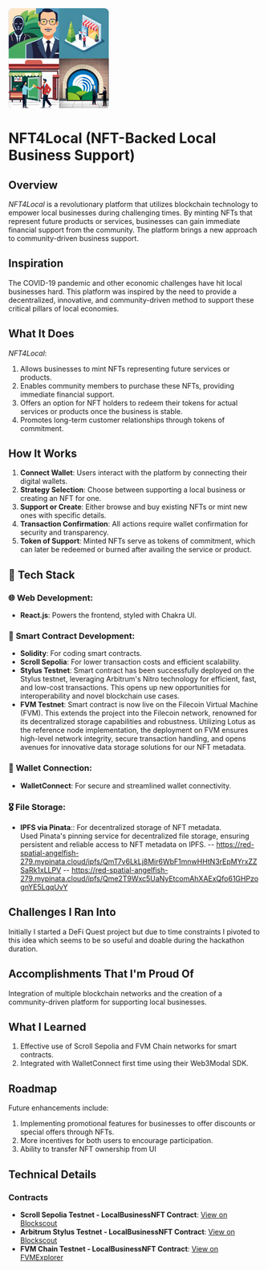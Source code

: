 <img src="./logo.png" alt="NFT-Backed Local Business Support Logo" width="200"/>

# NFT4Local (NFT-Backed Local Business Support)

## Overview

_NFT4Local_ is a revolutionary platform that utilizes blockchain technology to empower local businesses during challenging times. By minting NFTs that represent future products or services, businesses can gain immediate financial support from the community. The platform brings a new approach to community-driven business support.


## Inspiration

The COVID-19 pandemic and other economic challenges have hit local businesses hard. This platform was inspired by the need to provide a decentralized, innovative, and community-driven method to support these critical pillars of local economies.

## What It Does

_NFT4Local_:
1. Allows businesses to mint NFTs representing future services or products.
2. Enables community members to purchase these NFTs, providing immediate financial support.
3. Offers an option for NFT holders to redeem their tokens for actual services or products once the business is stable.
4. Promotes long-term customer relationships through tokens of commitment.

## How It Works

1. **Connect Wallet**: Users interact with the platform by connecting their digital wallets.
2. **Strategy Selection**: Choose between supporting a local business or creating an NFT for one.
3. **Support or Create**: Either browse and buy existing NFTs or mint new ones with specific details.
4. **Transaction Confirmation**: All actions require wallet confirmation for security and transparency.
5. **Token of Support**: Minted NFTs serve as tokens of commitment, which can later be redeemed or burned after availing the service or product.

## 🚀 Tech Stack

### 🌐 **Web Development:**
- **React.js**: Powers the frontend, styled with Chakra UI.

### 📜 **Smart Contract Development:**
- **Solidity**: For coding smart contracts.
- **Scroll Sepolia**: For lower transaction costs and efficient scalability.
- **Stylus Testnet**:  Smart contract has been successfully deployed on the Stylus testnet, leveraging Arbitrum's Nitro technology for efficient, fast, and low-cost transactions. This opens up new opportunities for interoperability and novel blockchain use cases.
- **FVM Testnet**: Smart contract is now live on the Filecoin Virtual Machine (FVM). This extends the project into the Filecoin network, renowned for its decentralized storage capabilities and robustness. Utilizing Lotus as the reference node implementation, the deployment on FVM ensures high-level network integrity, secure transaction handling, and opens avenues for innovative data storage solutions for our NFT metadata.


### 📡 **Wallet Connection:**
- **WalletConnect**: For secure and streamlined wallet connectivity.

### 🎖 **File Storage:**
- **IPFS via Pinata**:: For decentralized storage of NFT metadata.   
  Used Pinata's pinning service for decentralized file storage, ensuring persistent and reliable access to NFT metadata on IPFS.
    -- https://red-spatial-angelfish-279.mypinata.cloud/ipfs/QmT7v6LkLj8Mir6WbF1mnwHHtN3rEpMYrxZZSaRk1xLLPV
    -- https://red-spatial-angelfish-279.mypinata.cloud/ipfs/Qme2T9Wxc5UaNyEtcomAhXAExQfo61GHPzognYE5LqqUvY

## Challenges I Ran Into

Initially I started a DeFi Quest project but due to time constraints I pivoted to this idea which seems to be so useful and doable during the hackathon duration.

## Accomplishments That I'm Proud Of

Integration of multiple blockchain networks and the creation of a community-driven platform for supporting local businesses.

## What I Learned

1. Effective use of Scroll Sepolia and FVM Chain networks for smart contracts.
2. Integrated with WalletConnect first time using their Web3Modal SDK.

## Roadmap

Future enhancements include:
1. Implementing promotional features for businesses to offer discounts or special offers through NFTs.
2. More incentives for both users to encourage participation.
3. Ability to transfer NFT ownership from UI

## Technical Details

### Contracts

- **Scroll Sepolia Testnet - LocalBusinessNFT Contract**: [View on Blockscout](https://sepolia-blockscout.scroll.io/address/0xCc77B02C28dEc3F4369fb21C8cf0491cFa478287#code)
- **Arbitrum Stylus Testnet - LocalBusinessNFT Contract**: [View on Blockscout](https://stylus-testnet-explorer.arbitrum.io/address/0xc6d321c0cC595265d7C8e4e462c0f0b614171099)
- **FVM Chain Testnet - LocalBusinessNFT Contract**: [View on FVMExplorer](https://calibration.filscan.io/address/0xc6d321c0cC595265d7C8e4e462c0f0b614171099/)

